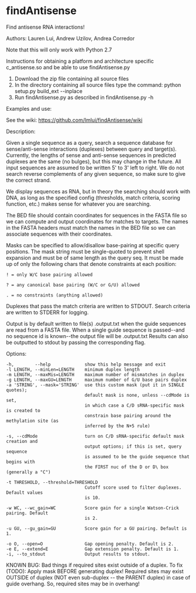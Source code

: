 # findAntisense
Find antisense RNA interactions!

Authors: Lauren Lui, Andrew Uzilov, Andrea Corredor

Note that this will only work with Python 2.7

Instructions for obtaining a platform and architecture specific c_antisense.so and be able to use findAntisense.py

1. Download the zip file containing all source files
2. In the directory containing all source files type the command:
    python setup.py build_ext --inplace
3. Run findAntisense.py as described in findAntisense.py -h 

Examples and use:

See the wiki: https://github.com/lmlui/findAntisense/wiki

Description:

Given a single sequence as a query, search a sequence database for
sense/anti-sense interactions (duplexes) between query and target(s).
Currently, the lengths of sense and anti-sense sequences in predicted duplexes
are the same (no bulges), but this may change in the future.
All input sequences are assumed to be written 5' to 3' left to right.  We do
not search reverse complements of any given sequence, so make sure to give the
correct strand.

We display sequences as RNA, but in theory the searching should work with DNA,
as long as the specified config (thresholds, match criteria, scoring function,
etc.) makes sense for whatever you are searching.

The BED file should contain coordinates for sequences in the FASTA file so we
can compute and output coordinates for matches to targets.  The names in the
FASTA headers must match the names in the BED file so we can associate
sequences with their coordinates.

Masks can be specified to allow/disallow base-pairing at specific query
positions.  The mask string must be single-quoted to prevent shell expansion
and must be of same length as the query seq.  It must be made up of only the
following chars that denote constraints at each position:

    ! = only W/C base pairing allowed
    
    ? = any canonical base pairing (W/C or G/U) allowed
    
    . = no constraints (anything allowed)
    
Duplexes that pass the match criteria are written to STDOUT.  Search criteria
are written to STDERR for logging.

Output is by default written to file(s) <seqID>.output.txt when the guide 
sequences are read from a FASTA file. When a single guide sequence is 
passed--and no sequence id is known--the output file will be <guide sequence>.output.txt
Results can also be outputted to stdout by passing the corresponding flag. 

Options:

    -h,        --help             show this help message and exit 
    -l LENGTH, --minLen=LENGTH    minimum duplex length
    -m LENGTH, --maxMis=LENGTH    maximum number of mismatches in duplex
    -g LENGTH, --maxGU=LENGTH     maximum number of G/U base pairs duplex
    -a 'STRING', --mask='STRING'  use this custom mask (put it in SINGLE quotes);
                                  default mask is none, unless --cdMode is set,
                                  in which case a C/D sRNA-specific mask is created to
                                  constrain base pairing around the methylation site (as
                                  inferred by the N+5 rule)
                        
    -s, --cdMode                  turn on C/D sRNA-specific default mask creation and
                                  output options; if this is set, query sequence
                                  is assumed to be the guide sequence that begins with
                                  the FIRST nuc of the D or D\ box (generally a "C")
                        
    -t THRESHOLD, --threshold=THRESHOLD
                                  Cutoff score used to filter duplexes. Default values
                                  is 10.
                        
    -w WC, --wc_gain=WC           Score gain for a single Watson-Crick pairing. Default
                                  is 2.
                        
    -u GU, --gu_gain=GU           Score gain for a GU pairing. Default is 1.
  
    -o O, --open=O                Gap opening penalty. Default is 2.
    -e E, --extend=E              Gap extension penalty. Default is 1.
    -i, --to_stdout               Output results to stdout.


KNOWN BUG: Bad things if required sites exist outside of a duplex.
To fix (TODO):
Apply mask BEFORE generating duplex!  Required sites may exist OUTSIDE
of duplex (NOT even sub-duplex -- the PARENT duplex) in case of guide
overhang.  So, required sites may be in overhang!
